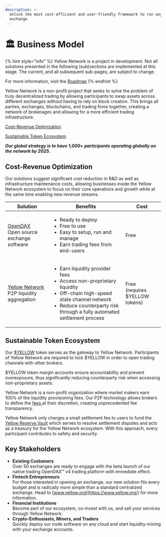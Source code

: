 ```yaml
---
description: >-
  Unlock the most cost-efficient and user-friendly framework to run any crypto 
  exchange
---
```


# 🏛️ Business Model



{% hint style="info" %}
Yellow Network is a project in development. Not all solutions presented in the following (sub)sections are implemented at this stage. The current, and all subsequent sub-pages, are subject to change.

For more information, visit the [Roadmap](roadmap.md)
{% endhint %}

Yellow Network is a non-profit project that seeks to solve the problem of truly decentralized trading by allowing participants to swap assets across different exchanges without having to rely on block creation. This brings all parties, exchanges, blockchains, and trading firms together, creating a network of brokerages and allowing for a more efficient trading infrastructure.

[Cost-Revenue Optimization](business-model.md#_8iwurl3m1rx8)[​](https://www.yellow.org/docs/litepaper/business-model#cost-revenue-structure-for-brokers)​

[Sustainable Token Ecosystem](business-model.md#sustainable-token-ecosystem)

_**Our global strategy is to have 1,000+ participants operating globally on the network by 2025.**_

## Cost-Revenue Optimization[​](https://www.yellow.org/docs/litepaper/business-model#cost-revenue-structure-for-brokers)​ <a href="#id-8iwurl3m1rx8" id="id-8iwurl3m1rx8"></a>

Our solutions suggest significant cost reduction in R\&D as well as infrastructure maintenance costs, allowing businesses inside the Yellow Network ecosystem to focus on their core operations and growth while at the same time enabling new revenue streams.

| Solution                                                                                               | Benefits                                                                                                                                                                                                                 | Cost                                     |
| ------------------------------------------------------------------------------------------------------ | ------------------------------------------------------------------------------------------------------------------------------------------------------------------------------------------------------------------------ | ---------------------------------------- |
| <p><a href="https://www.openware.com/product/opendax">OpenDAX</a><br>Open source exchange software</p> | <ul><li>Ready to deploy </li><li>Free to use</li><li>Easy to setup, run and manage</li><li>Earn trading fees from end-users</li></ul>                                                                                    | Free                                     |
| <p><a href="https://www.yellow.org/">Yellow Network</a><br>P2P liquidity aggregation</p>               | <ul><li>Earn liquidity provider fees</li><li>Access non-proprietary liquidity</li><li>Off-chain high-speed state channel network</li><li>Reduce counterparty risk through a fully automated settlement process</li></ul> | <p>Free<br>(requires $YELLOW tokens)</p> |

## Sustainable Token Ecosystem

Our [$YELLOW](../yellow-network/usdyellow/tokenomics.md) token serves as the gateway to Yellow Network. Participants of Yellow Network are required to lock $YELLOW in order to open trading channels with other brokers.&#x20;

$YELLOW token margin accounts ensure accountability and prevent overexposure, thus significantly reducing counterparty risk when accessing non-proprietary assets.&#x20;

Yellow Network is a non-profit organization where market makers earn 100% of the liquidity provisioning fees. Our P2P technology allows brokers to define the [fees ](../yellow-network/fees/)at their discretion, creating unprecedented fee transparency.&#x20;

Yellow Network only charges a small settlement fee to users to fund the [Yellow Reserve Vault](../yellow-network/yellow-reserve-vault.md) which serves to resolve settlement disputes and acts as a treasury for the Yellow Network ecosystem. With this approach, every participant contributes to safety and security.

## Key Stakeholders

* **Existing Customers**\
  Over 50 exchanges are ready to engage with the beta launch of our native trading OpenDAX™ v4 trading platform with immediate effect.&#x20;
* **Fintech Entrepreneurs**\
  For those interested in opening an exchange, our new solution fits every budget and is radically more simple than a standard centralized exchange. Head to [www.yellow.org](https://www.yellow.org/) for more information.
* **Financial Institutions**\
  Become part of our ecosystem, co-invest with us, and sell your services through Yellow Network.&#x20;
* **Crypto-Enthusiasts, Miners, and Traders**\
  Quickly deploy our node software on any cloud and start liquidity-mining with your exchange accounts.
